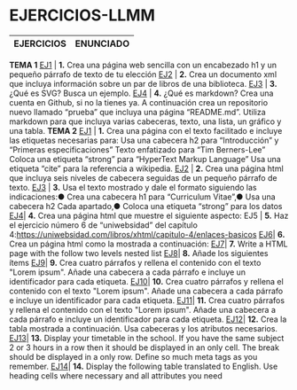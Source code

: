 # EJERCICIOS-LLMM
EJERCICIOS | ENUNCIADO
------------ | -------------
**TEMA 1**
[EJ1](https://github.com/Manuelreyes197/EJERCICIOS-LLMM/blob/master/TEMA%201/T1-Ejercicio%201.html) | **1.** Crea una página web sencilla con un encabezado h1 y un pequeño párrafo de texto de tu elección
[EJ2](https://github.com/Manuelreyes197/EJERCICIOS-LLMM/blob/master/TEMA%201/T1-Ejercicio%202.xml) | **2.** Crea un documento xml que incluya información sobre un par de libros de una biblioteca.
[EJ3](https://github.com/Manuelreyes197/EJERCICIOS-LLMM/blob/master/TEMA%201/T1-Ejercicio%203.html) | **3.** ¿Qué es SVG? Busca un ejemplo.
[EJ4](https://github.com/Manuelreyes197/EJERCICIOS-LLMM/blob/master/TEMA%201/T1-Ejercicio%204.md) | **4.** ¿Qué es markdown? Crea una cuenta en Github, si no la tienes ya. A continuación crea un repositorio nuevo llamado “prueba” que incluya una página “README.md”. Utiliza markdown para que incluya varias cabeceras, texto, una lista, un gráfico y una tabla. 
**TEMA 2**
[EJ1](https://github.com/Manuelreyes197/EJERCICIOS-LLMM/blob/master/TEMA%202/T2-Ejercicio%201.html) | **1.** Crea una página con el texto facilitado e incluye las etiquetas necesarias para: Usa una cabecera h2 para “Introducción” y “Primeras especificaciones” Texto enfatizado para “Tim Berners-Lee” Coloca una etiqueta “strong” para “HyperText Markup Language”  Usa una etiqueta “cite” para la referencia a wikipedia.
[EJ2](https://github.com/Manuelreyes197/EJERCICIOS-LLMM/blob/master/TEMA%202/T2-Ejercicio%202.html) | **2.** Crea una página html que incluya seis niveles de cabecera seguidas de un pequeño párrafo de texto.
[EJ3](https://github.com/Manuelreyes197/EJERCICIOS-LLMM/blob/master/TEMA%202/T2-Ejercicio%203.html) | **3.** Usa el texto mostrado y dale el formato siguiendo las indicaciones:● Crea una cabecera h1 para “Curriculum Vitae”,● Usa una cabecera h2 Cada apartado,● Coloca una etiqueta “strong” para los datos
[EJ4](https://github.com/Manuelreyes197/EJERCICIOS-LLMM/blob/master/TEMA%202/T2-Ejercicio%204.html)| **4.** Crea una página html que muestre el siguiente aspecto:
EJ5 | **5.** Haz el ejercicio número 6 de “uniwebsidad” del  capítulo 4:https://uniwebsidad.com/libros/xhtml/capitulo-4/enlaces-basicos
[EJ6](https://github.com/Manuelreyes197/EJERCICIOS-LLMM/blob/master/TEMA%202/T2-Ejercicio%206.html)| **6.** Crea un página html como la mostrada a continuación:
[EJ7](https://github.com/Manuelreyes197/EJERCICIOS-LLMM/blob/master/TEMA%202/T2-Ejercicio%207.html)| **7.** Write a HTML page with the follow two levels nested list
[EJ8](https://github.com/Manuelreyes197/EJERCICIOS-LLMM/blob/master/TEMA%202/T2-Ejercicio%208.html)| **8.** Añade los siguientes ítems
[EJ9](https://github.com/Manuelreyes197/EJERCICIOS-LLMM/blob/master/TEMA%202/T2-Ejercicio%209.html)| **9.** Crea cuatro párrafos y rellena el contenido con el texto "Lorem ipsum". Añade una cabecera a cada párrafo e incluye un identificador para cada etiqueta.
[EJ10](https://github.com/Manuelreyes197/EJERCICIOS-LLMM/tree/master/TEMA%202/T2-Ejercicio%2010)| **10.** Crea cuatro párrafos y rellena el contenido con el texto "Lorem ipsum". Añade una cabecera a cada párrafo e incluye un identificador para cada etiqueta.
[EJ11](https://github.com/Manuelreyes197/EJERCICIOS-LLMM/tree/master/TEMA%202/T2-Ejercicio%2011)| **11.** Crea cuatro párrafos y rellena el contenido con el texto "Lorem ipsum". Añade una cabecera a cada párrafo e incluye un identificador para cada etiqueta.
[EJ12](https://github.com/Manuelreyes197/EJERCICIOS-LLMM/blob/master/TEMA%202/T2-Ejercicio%2012.html)| **12.** Crea la tabla mostrada a continuación. Usa cabeceras y los atributos necesarios.
[EJ13](https://github.com/Manuelreyes197/EJERCICIOS-LLMM/blob/master/TEMA%202/T2-Ejercicio%2013.html)| **13.** Display your timetable in the school. If you have the same subject 2 or 3 hours in a row then it should be displayed in an only cell. The break should be displayed in a only row. Define so much meta tags as you remember.
[EJ14]()| **14.** Display the following table translated to English. Use heading cells where necessary and all attributes you need
